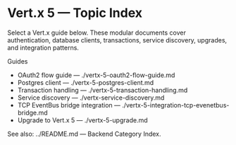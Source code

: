 # Vert.x 5 — Topic Index

Select a Vert.x guide below. These modular documents cover authentication, database clients, transactions, service discovery, upgrades, and integration patterns.

Guides
- OAuth2 flow guide — ./vertx-5-oauth2-flow-guide.md
- Postgres client — ./vertx-5-postgres-client.md
- Transaction handling — ./vertx-5-transaction-handling.md
- Service discovery — ./vertx-service-discovery.md
- TCP EventBus bridge integration — ./vertx-5-integration-tcp-evenetbus-bridge.md
- Upgrade to Vert.x 5 — ./vertx-5-upgrade.md

See also: ../README.md — Backend Category Index.